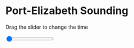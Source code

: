 <h1>Port-Elizabeth Sounding</h1>
<p>Drag the slider to change the time</p>

<div class="slidecontainer">
<input oninput='setImage(this)' class="slider" type="range" min="0" max="4" value="0" step="1" />
<img id='img'/>
</div>

<script>
var img = document.getElementById('img');
var img_array = ['/assets/images/skwt/skd_peb_wrfout_d01_2020-07-31_12:00:00.png',
'/assets/images/skwt/skd_peb_wrfout_d01_2020-07-31_18:00:00.png',
'/assets/images/skwt/skd_peb_wrfout_d01_2020-08-01_00:00:00.png',
'/assets/images/skwt/skd_peb_wrfout_d01_2020-08-01_06:00:00.png',];
function setImage(obj)
{
        var value = obj.value;
        img.src = img_array[value];

}
</script>
